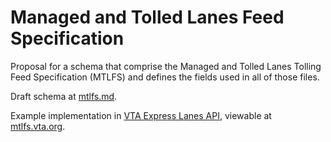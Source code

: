 # Managed and Tolled Lanes Feed Specification

Proposal for a schema that comprise the Managed and Tolled Lanes Tolling Feed Specification (MTLFS) and defines the fields used in all of those files.

Draft schema at [mtlfs.md](mtlfs.md).

Example implementation in [VTA Express Lanes API](https://github.com/vta/expresslanes-api), viewable at [mtlfs.vta.org](mtlfs.vta.org).

